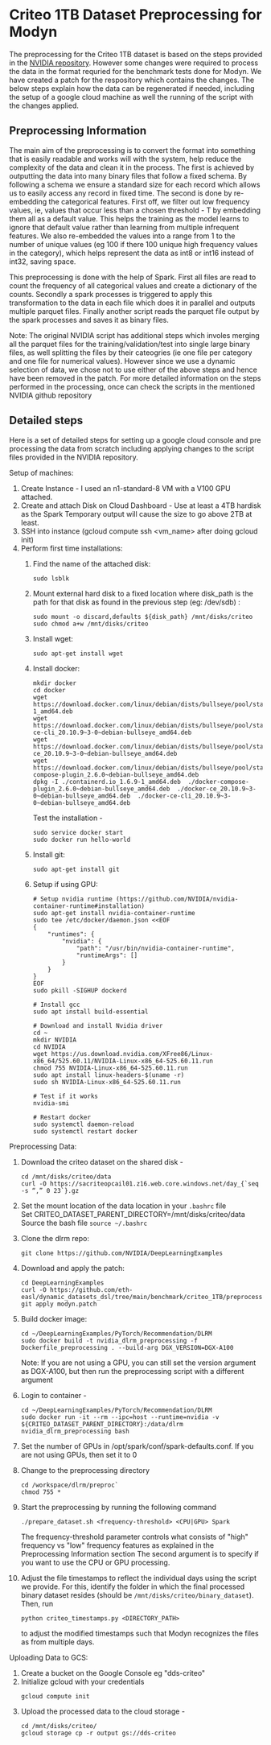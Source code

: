 # Criteo 1TB Dataset Preprocessing for Modyn

The preprocessing for the Criteo 1TB dataset is based on the steps provided in the [NVIDIA repository](https://github.com/NVIDIA/DeepLearningExamples/blob/master/PyTorch/Recommendation/DLRM/README.md).
However some changes were required to process the data in the format requried for the benchmark tests done for Modyn.
We have created a patch for the respository which contains the changes.
The below steps explain how the data can be regenerated if needed, including the setup of a google cloud machine as well the running of the script with the changes applied.


## Preprocessing Information
The main aim of the preprocessing is to convert the format into something that is easily readable and works will with the system, help reduce the complexity of the data and clean it in the process.
The first is achieved by outputting the data into many binary files that follow a fixed schema. By following a schema we ensure a standard size for each record which allows us to easily access any record in fixed time.
The second is done by re-embedding the categorical features.
First off, we filter out low frequency values, ie, values that occur less than a chosen threshold - T by embedding them all as a default value.
This helps the training as the model learns to ignore that default value rather than learning from multiple infrequent features.
We also re-embedded the values into a range from 1 to the number of unique values (eg 100 if there 100 unique high frequency values in the category), which helps represent the data as int8 or int16 instead of int32, saving space.

This preprocessing is done with the help of Spark. First all files are read to count the frequency of all categorical values and create a dictionary of the counts.
Secondly a spark processes is triggered to apply this transformation to the data in each file which does it in parallel and outputs multiple parquet files.
Finally another script reads the parquet file output by the spark processes and saves it as binary files.

Note: The original NVIDIA script has additional steps which involes merging all the parquet files for the training/validation/test into single large binary files, as well splitting the files by their cateogries (ie one file per category and one file for numerical values).
However since we use a dynamic selection of data, we chose not to use either of the above steps and hence have been removed in the patch.
For more detailed information on the steps performed in the processing, once can check the scripts in the mentioned NVIDIA github repository


## Detailed steps
Here is a set of detailed steps for setting up a google cloud console and pre processing the data from scratch including applying changes to the script files provided in the NVIDIA repository.


Setup of machines:
1. Create Instance - I used an n1-standard-8 VM with a V100 GPU attached.
2. Create and attach Disk on Cloud Dashboard - Use at least a 4TB hardisk as the Spark Temporary output will cause the size to go above 2TB at least.
3. SSH into instance (gcloud compute ssh <vm_name> after doing gcloud init)
4. Perform first time installations:
	1. Find the name of the attached disk:
		```
		sudo lsblk
		```
    2. Mount external hard disk to a fixed location where disk_path is the path for that disk as found in the previous step (eg: /dev/sdb) :
		```
		sudo mount -o discard,defaults ${disk_path} /mnt/disks/criteo
		sudo chmod a+w /mnt/disks/criteo
		```
	3. Install wget:
		```
		sudo apt-get install wget
		```
	4. Install docker:  
		```
		mkdir docker
		cd docker
		wget https://download.docker.com/linux/debian/dists/bullseye/pool/stable/amd64/containerd.io_1.6.9-1_amd64.deb  
		wget https://download.docker.com/linux/debian/dists/bullseye/pool/stable/amd64/docker-ce-cli_20.10.9~3-0~debian-bullseye_amd64.deb  
		wget https://download.docker.com/linux/debian/dists/bullseye/pool/stable/amd64/docker-ce_20.10.9~3-0~debian-bullseye_amd64.deb  
		wget https://download.docker.com/linux/debian/dists/bullseye/pool/stable/amd64/docker-compose-plugin_2.6.0~debian-bullseye_amd64.deb  
		dpkg -I ./containerd.io_1.6.9-1_amd64.deb  ./docker-compose-plugin_2.6.0~debian-bullseye_amd64.deb  ./docker-ce_20.10.9~3-0~debian-bullseye_amd64.deb  ./docker-ce-cli_20.10.9~3-0~debian-bullseye_amd64.deb
		```
		Test the installation -  
		```
		sudo service docker start
		sudo docker run hello-world
		```

	5. Install git:
		```
		sudo apt-get install git
		```

	6. Setup if using GPU: 
		```
		# Setup nvidia runtime (https://github.com/NVIDIA/nvidia-container-runtime#installation)
		sudo apt-get install nvidia-container-runtime
		sudo tee /etc/docker/daemon.json <<EOF
		{
			"runtimes": {
				"nvidia": {
					"path": "/usr/bin/nvidia-container-runtime",
					"runtimeArgs": []
				}
			}
		}
		EOF
		sudo pkill -SIGHUP dockerd

		# Install gcc
		sudo apt install build-essential

		# Download and install Nvidia driver
		cd ~
		mkdir NVIDIA
		cd NVIDIA
		wget https://us.download.nvidia.com/XFree86/Linux-x86_64/525.60.11/NVIDIA-Linux-x86_64-525.60.11.run
		chmod 755 NVIDIA-Linux-x86_64-525.60.11.run
		sudo apt install linux-headers-$(uname -r)
		sudo sh NVIDIA-Linux-x86_64-525.60.11.run

		# Test if it works
		nvidia-smi

		# Restart docker
		sudo systemctl daemon-reload
		sudo systemctl restart docker
		```


Preprocessing Data:
1. Download the criteo dataset on the shared disk -  
	```
	cd /mnt/disks/criteo/data
	curl -O https://sacriteopcail01.z16.web.core.windows.net/day_{`seq -s “,” 0 23`}.gz
	```
2. Set the mount location of the data location in your `.bashrc` file  
	Set CRITEO_DATASET_PARENT_DIRECTORY=/mnt/disks/criteo/data  
	Source the bash file `source ~/.bashrc`
	  
3. Clone the dlrm repo: 
	```
	git clone https://github.com/NVIDIA/DeepLearningExamples
	```
4. Download and apply the patch:
	```
	cd DeepLearningExamples
	curl -O https://github.com/eth-easl/dynamic_datasets_dsl/tree/main/benchmark/criteo_1TB/preprocessing/modyn.patch
	git apply modyn.patch
	```
5. Build docker image:
	```
	cd ~/DeepLearningExamples/PyTorch/Recommendation/DLRM
	sudo docker build -t nvidia_dlrm_preprocessing -f Dockerfile_preprocessing . --build-arg DGX_VERSION=DGX-A100
	```
	Note: If you are not using a GPU, you can still set the version argument as DGX-A100, but then run the preprocessing script with a different argument

6. Login to container - 
	```
	cd ~/DeepLearningExamples/PyTorch/Recommendation/DLRM
	sudo docker run -it --rm --ipc=host --runtime=nvidia -v ${CRITEO_DATASET_PARENT_DIRECTORY}:/data/dlrm nvidia_dlrm_preprocessing bash
	```

7. Set the number of GPUs in /opt/spark/conf/spark-defaults.conf. If you are not using GPUs, then set it to 0
8. Change to the preprocessing directory
	```
	cd /workspace/dlrm/preproc`
	chmod 755 *
	```
9. Start the preprocessing by running the following command
	```
	./prepare_dataset.sh <frequency-threshold> <CPU|GPU> Spark
	```
	The frequency-threshold parameter controls what consists of "high" frequency vs "low" frequency features as explained in the Preprocessing Information section
	The second argument is to specify if you want to use the CPU or GPU processing.
10. Adjust the file timestamps to reflect the individual days using the script we provide.
	For this, identify the folder in which the final processed binary dataset resides (should be `/mnt/disks/criteo/binary_dataset`).
	Then, run
	```
	python criteo_timestamps.py <DIRECTORY_PATH>
	```
	to adjust the modified timestamps such that Modyn recognizes the files as from multiple days.

Uploading Data to GCS:
1. Create a bucket on the Google Console eg "dds-criteo"
2. Initialize gcloud with your credentials
	```
	gcloud compute init
	```
3. Upload the processed data to the cloud storage - 
	```
	cd /mnt/disks/criteo/
	gcloud storage cp -r output gs://dds-criteo
	```